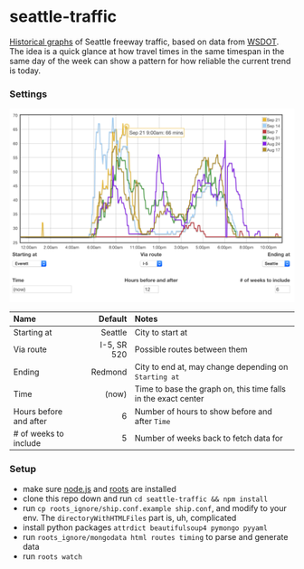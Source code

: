 # seattle-traffic

[Historical graphs](http://traffic.brewingcode.net) of Seattle freeway
traffic, based on data from
[WSDOT](http://www.wsdot.com/traffic/traveltimes/default.aspx). The idea is
a quick glance at how travel times in the same timespan in the same day of
the week can show a pattern for how reliable the current trend is today.

### Settings

![screenshot](roots_ignore/screen.png)

Name|Default|Notes
:---|------:|:----
Starting at             |     Seattle | City to start at
Via route               | I-5, SR 520 | Possible routes between them
Ending                  |     Redmond | City to end at, may change depending on `Starting at`
Time                    |   (now)     | Time to base the graph on, this time falls in the exact center
Hours before and after  |           6 | Number of hours to show before and after `Time`
\# of weeks to include  |           5 | Number of weeks back to fetch data for

### Setup

- make sure [node.js](http://nodejs.org) and [roots](http://roots.cx) are
  installed
- clone this repo down and run `cd seattle-traffic && npm install`
- run `cp roots_ignore/ship.conf.example ship.conf`, and modify to your env.
  The `directoryWithHTMLFiles` part is, uh, complicated
- install python packages `attrdict beautifulsoup4 pymongo pyyaml`
- run `roots_ignore/mongodata html routes timing` to parse and generate data
- run `roots watch`
